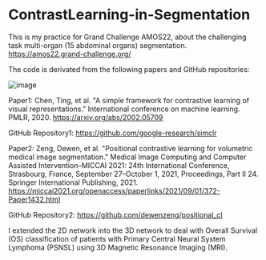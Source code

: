 # ContrastLearning-in-Segmentation

This is my practice for Grand Challenge AMOS22, about the challenging task multi-organ (15 abdominal organs) segmentation. https://amos22.grand-challenge.org/

The code is derivated from the following papers and GitHub repositories:

![image](https://github.com/SheZiyu/ContrastLearning-in-Segmentation/assets/98766434/2cd0d575-b27b-4e4d-a633-2ab9ad7930a2)

Paper1: Chen, Ting, et al. "A simple framework for contrastive learning of visual representations." International conference on machine learning. PMLR, 2020. https://arxiv.org/abs/2002.05709

GitHub Repository1: https://github.com/google-research/simclr

Paper2: Zeng, Dewen, et al. "Positional contrastive learning for volumetric medical image segmentation." Medical Image Computing and Computer Assisted Intervention–MICCAI 2021: 24th International Conference, Strasbourg, France, September 27–October 1, 2021, Proceedings, Part II 24. Springer International Publishing, 2021. https://miccai2021.org/openaccess/paperlinks/2021/09/01/372-Paper1432.html

GitHub Repository2: https://github.com/dewenzeng/positional_cl

I extended the 2D network into the 3D network to deal with Overall Survival (OS) classification of patients with Primary Central Neural System Lymphoma (PSNSL) using 3D Magnetic Resonance Imaging (MRI). 
